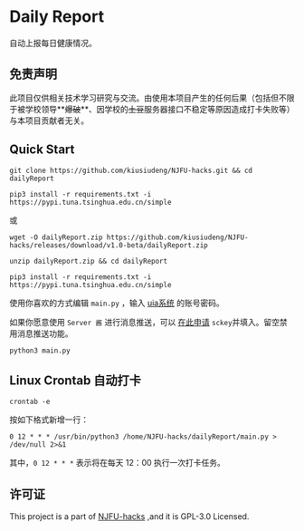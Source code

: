 # Daily Report
自动上报每日健康情况。



## 免责声明
此项目仅供相关技术学习研究与交流。由使用本项目产生的任何后果（包括但不限于被学校领导**~~爆破~~**、因学校的~~土豆~~服务器接口不稳定等原因造成打卡失败等）与本项目贡献者无关。



## Quick Start
```
git clone https://github.com/kiusiudeng/NJFU-hacks.git && cd dailyReport

pip3 install -r requirements.txt -i https://pypi.tuna.tsinghua.edu.cn/simple
```
或
```
wget -O dailyReport.zip https://github.com/kiusiudeng/NJFU-hacks/releases/download/v1.0-beta/dailyReport.zip

unzip dailyReport.zip && cd dailyReport

pip3 install -r requirements.txt -i https://pypi.tuna.tsinghua.edu.cn/simple
```
使用你喜欢的方式编辑 `main.py` ，输入 [uia系统](https://uia.njfu.edu.cn/authserver/login) 的账号密码。

如果你愿意使用 `Server 酱` 进行消息推送，可以 [在此申请](http://sc.ftqq.com/?c=code) `sckey`并填入。留空禁用消息推送功能。
```
python3 main.py
```


## Linux Crontab 自动打卡

```
crontab -e
```
按如下格式新增一行：
```
0 12 * * * /usr/bin/python3 /home/NJFU-hacks/dailyReport/main.py > /dev/null 2>&1
```
其中，`0 12 * * *` 表示将在每天 12：00 执行一次打卡任务。



## 许可证

This project is a part of [NJFU-hacks](https://github.com/kiusiudeng/NJFU-hacks) ,and it is GPL-3.0 Licensed.
